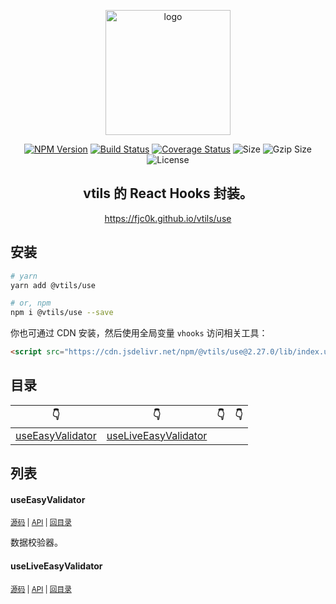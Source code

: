 <p align="center"><img width="200" src="https://raw.githubusercontent.com/fjc0k/vtils/master/logo.png" alt="logo"></p>

<p align="center"><a href="https://www.npmjs.com/package/vtils"><img src="https://badge.fury.io/js/vtils.svg" alt="NPM Version"></a> <a href="https://travis-ci.org/fjc0k/vtils"><img src="https://travis-ci.org/fjc0k/vtils.svg?branch=master" alt="Build Status"></a> <a href="https://codecov.io/gh/fjc0k/vtils"><img src="https://codecov.io/gh/fjc0k/vtils/branch/master/graph/badge.svg" alt="Coverage Status"></a> <img src="https://badgen.net/bundlephobia/min/vtils" alt="Size"> <img src="https://badgen.net/bundlephobia/minzip/vtils" alt="Gzip Size"> <img src="https://badgen.net/github/license/fjc0k/vtils" alt="License"></p>

<h2 align="center">vtils 的 React Hooks 封装。</h2>

<p align="center">
  <a href="https://fjc0k.github.io/vtils/">https://fjc0k.github.io/vtils/use</a>
</p>

## 安装

```bash
# yarn
yarn add @vtils/use

# or, npm
npm i @vtils/use --save
```

你也可通过 CDN 安装，然后使用全局变量 `vhooks` 访问相关工具：

```html
<script src="https://cdn.jsdelivr.net/npm/@vtils/use@2.27.0/lib/index.umd.min.js" crossorigin="anonymous"></script>
```

<!-- TYPEDOC -->

## 目录
<!-- Hooks!目录 -->
👇 | 👇 | 👇 | 👇
--- | --- | --- | ---
[useEasyValidator](#useeasyvalidator) | [useLiveEasyValidator](#useliveeasyvalidator) |  | 
<!-- Hooksi目录 -->

## 列表

<!-- Hooks!内容 -->
#### useEasyValidator

<small>[源码](https://github.com/fjc0k/vtils/blob/master/packages/use/src/useEasyValidator.ts#L21) | [API](https://fjc0k.github.io/vtils/use/globals.html#useeasyvalidator) | [回目录](#目录)</small>

数据校验器。

#### useLiveEasyValidator

<small>[源码](https://github.com/fjc0k/vtils/blob/master/packages/use/src/useLiveEasyValidator.ts#L5) | [API](https://fjc0k.github.io/vtils/use/globals.html#useliveeasyvalidator) | [回目录](#目录)</small>
<!-- Hooksi内容 -->

